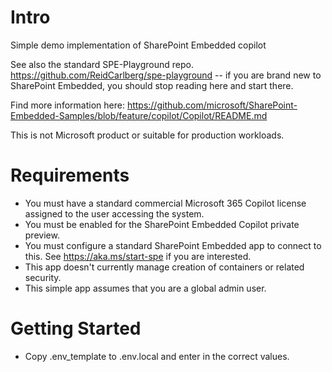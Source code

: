 # Intro

Simple demo implementation of SharePoint Embedded copilot

See also the standard SPE-Playground repo. https://github.com/ReidCarlberg/spe-playground -- if you are brand new to SharePoint Embedded, you should stop reading here and start there.

Find more information here: https://github.com/microsoft/SharePoint-Embedded-Samples/blob/feature/copilot/Copilot/README.md 

This is not Microsoft product or suitable for production workloads.

# Requirements

* You must have a standard commercial Microsoft 365 Copilot license assigned to the user accessing the system.
* You must be enabled for the SharePoint Embedded Copilot private preview.
* You must configure a standard SharePoint Embedded app to connect to this.  See https://aka.ms/start-spe if you are interested.
* This app doesn't currently manage creation of containers or related security.
* This simple app assumes that you are a global admin user.

# Getting Started

* Copy .env_template to .env.local and enter in the correct values.

